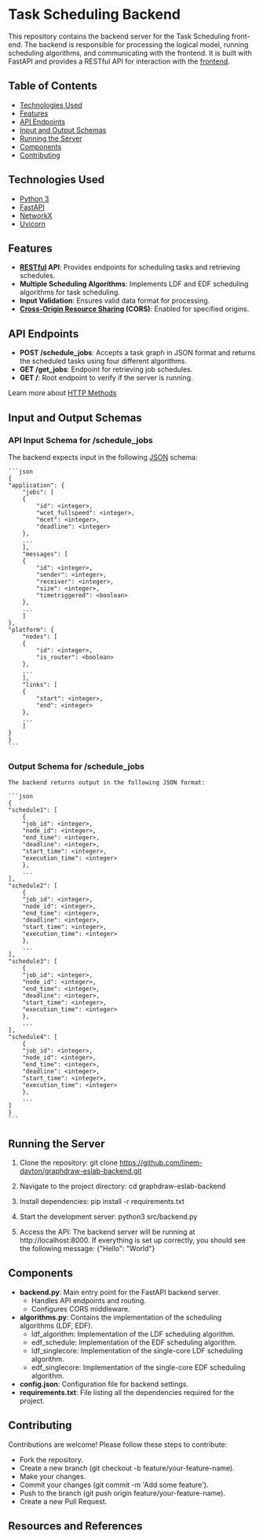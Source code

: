 # Task Scheduling Backend


This repository contains the backend server for the Task Scheduling front-end. The backend is responsible for processing the logical model, running scheduling algorithms, and communicating with the frontend. It is built with FastAPI and provides a RESTful API for interaction with the [frontend](https://eslab2.pages.dev/).

## Table of Contents
- [Technologies Used](#technologies-used)
- [Features](#features)
- [API Endpoints](#api-endpoints)
- [Input and Output Schemas](#input-and-output-formats)
- [Running the Server](#running-the-server)
- [Components](#components)
- [Contributing](#contributing)

## Technologies Used

- [Python 3](https://www.python.org/about/gettingstarted/)
- [FastAPI](https://fastapi.tiangolo.com/learn/)
- [NetworkX](https://networkx.org/documentation/stable/tutorial.html)
- [Uvicorn](https://www.uvicorn.org/)

## Features
- **[RESTful](https://en.wikipedia.org/wiki/REST) API**: Provides endpoints for scheduling tasks and retrieving schedules.
- **Multiple Scheduling Algorithms**: Implements LDF and EDF scheduling algorithms for task scheduling.
- **Input Validation**: Ensures valid data format for processing.
- **[Cross-Origin Resource Sharing](https://developer.mozilla.org/en-US/docs/Web/HTTP/CORS) (CORS)**: Enabled for specified origins.

## API Endpoints

- **POST /schedule_jobs**: Accepts a task graph in JSON format and returns the scheduled tasks using four different algorithms.
- **GET /get_jobs**: Endpoint for retrieving job schedules.
- **GET /**: Root endpoint to verify if the server is running.

Learn more about [HTTP Methods](https://developer.mozilla.org/en-US/docs/Web/HTTP/Methods)

## Input and Output Schemas

### API Input Schema for /schedule_jobs

The backend expects input in the following [JSON](https://developer.mozilla.org/en-US/docs/Learn/JavaScript/Objects/JSON) schema:

    ```json
    {
    "application": {
        "jobs": [
        {
            "id": <integer>,
            "wcet_fullspeed": <integer>,
            "mcet": <integer>,
            "deadline": <integer>
        },
        ...
        ],
        "messages": [
        {
            "id": <integer>,
            "sender": <integer>,
            "receiver": <integer>,
            "size": <integer>,
            "timetriggered": <boolean>
        },
        ...
        ]
    },
    "platform": {
        "nodes": [
        {
            "id": <integer>,
            "is_router": <boolean>
        },
        ...
        ],
        "links": [
        {
            "start": <integer>,
            "end": <integer>
        },
        ...
        ]
    }
    }
    ```

### Output Schema for /schedule_jobs

    The backend returns output in the following JSON format:

    ```json
    {
    "schedule1": [
        {
        "job_id": <integer>,
        "node_id": <integer>,
        "end_time": <integer>,
        "deadline": <integer>,
        "start_time": <integer>,
        "execution_time": <integer>
        },
        ...
    ],
    "schedule2": [
        {
        "job_id": <integer>,
        "node_id": <integer>,
        "end_time": <integer>,
        "deadline": <integer>,
        "start_time": <integer>,
        "execution_time": <integer>
        },
        ...
    ],
    "schedule3": [
        {
        "job_id": <integer>,
        "node_id": <integer>,
        "end_time": <integer>,
        "deadline": <integer>,
        "start_time": <integer>,
        "execution_time": <integer>
        },
        ...
    ],
    "schedule4": [
        {
        "job_id": <integer>,
        "node_id": <integer>,
        "end_time": <integer>,
        "deadline": <integer>,
        "start_time": <integer>,
        "execution_time": <integer>
        },
        ...
    ]
    }
    ```
## Running the Server

1. Clone the repository:
    git clone https://github.com/linem-davton/graphdraw-eslab-backend.git

2. Navigate to the project directory:
    cd graphdraw-eslab-backend

3. Install dependencies:
    pip install -r requirements.txt

5. Start the development server:
   python3 src/backend.py

6. Access the API:
   The backend server will be running at http://localhost:8000.
  If everything is set up correctly, you should see the following message: {"Hello": "World"}

## Components

- **backend.py**: Main entry point for the FastAPI backend server.
    - Handles API endpoints and routing.
    - Configures CORS middleware.
- **algorithms.py**: Contains the implementation of the scheduling algorithms (LDF, EDF).
    - ldf_algorithm: Implementation of the LDF scheduling algorithm.
    - edf_schedule: Implementation of the EDF scheduling algorithm.
    - ldf_singlecore: Implementation of the single-core LDF scheduling algorithm.
    - edf_singlecore: Implementation of the single-core EDF scheduling algorithm.
- **config.json**: Configuration file for backend settings.
- **requirements.txt**: File listing all the dependencies required for the project.

## Contributing
Contributions are welcome! Please follow these steps to contribute:

- Fork the repository.
- Create a new branch (git checkout -b feature/your-feature-name).
- Make your changes.
- Commit your changes (git commit -m 'Add some feature').
- Push to the branch (git push origin feature/your-feature-name).
- Create a new Pull Request.

## Resources and References
